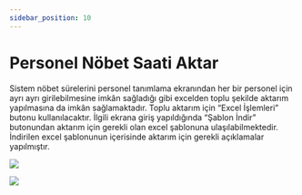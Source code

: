 ```yaml
---
sidebar_position: 10
---
```


# Personel Nöbet Saati Aktar

Sistem nöbet sürelerini personel tanımlama ekranından her bir personel için ayrı ayrı girilebilmesine imkân sağladığı gibi excelden toplu şekilde aktarım yapılmasına da imkân sağlamaktadır. Toplu aktarım için “Excel İşlemleri” butonu kullanılacaktır. İlgili ekrana giriş yapıldığında “Şablon İndir” butonundan aktarım için gerekli olan excel şablonuna ulaşılabilmektedir. İndirilen excel şablonunun içerisinde aktarım için gerekli açıklamalar yapılmıştır.

![](/img/13.jpg)

![](/img/14.jpg)